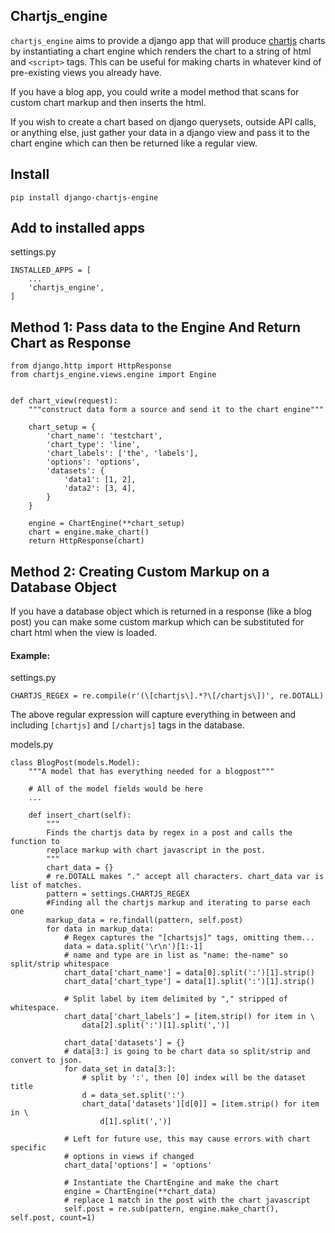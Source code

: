 ## Chartjs_engine

`chartjs_engine` aims to provide a django app that will produce [chartjs](http://www.chartjs.org/)
charts by instantiating a chart engine which renders the chart to a string of html and `<script>`
tags. This can be useful for making charts in whatever kind of pre-existing views you already
have.

If you have a blog app, you could write a model method that scans for custom chart markup and
then inserts the html.

If you wish to create a chart based on django querysets, outside API calls, or anything else, just gather your data in a django view and pass it to the chart engine which can then be returned like
a regular view.

## Install

```
pip install django-chartjs-engine
```

## Add to installed apps

settings.py

```
INSTALLED_APPS = [
    ...
    'chartjs_engine',
]
```

## Method 1: Pass data to the Engine And Return Chart as Response

```
from django.http import HttpResponse
from chartjs_engine.views.engine import Engine


def chart_view(request):
    """construct data form a source and send it to the chart engine"""

    chart_setup = {
		'chart_name': 'testchart',
		'chart_type': 'line',
		'chart_labels': ['the', 'labels'],
		'options': 'options',
		'datasets': {
			'data1': [1, 2],
			'data2': [3, 4],
		}
    }

    engine = ChartEngine(**chart_setup)
    chart = engine.make_chart()
    return HttpResponse(chart)
```

## Method 2: Creating Custom Markup on a Database Object

If you have a database object which is returned in a response (like a blog post) you can make some
custom markup which can be substituted for chart html when the view is loaded.

#### Example:

settings.py
```
CHARTJS_REGEX = re.compile(r'(\[chartjs\].*?\[/chartjs\])', re.DOTALL)
```

The above regular expression will capture everything in between and including `[chartjs]` and `[/chartjs]` tags in the database.

models.py
```
class BlogPost(models.Model):
	"""A model that has everything needed for a blogpost"""

	# All of the model fields would be here
	...

	def insert_chart(self):
		"""
		Finds the chartjs data by regex in a post and calls the function to
		replace markup with chart javascript in the post.
		"""
		chart_data = {}
		# re.DOTALL makes "." accept all characters. chart_data var is list of matches.
		pattern = settings.CHARTJS_REGEX
		#Finding all the chartjs markup and iterating to parse each one
		markup_data = re.findall(pattern, self.post)
		for data in markup_data:
			# Regex captures the "[chartsjs]" tags, omitting them...
			data = data.split('\r\n')[1:-1]
			# name and type are in list as "name: the-name" so split/strip whitespace
			chart_data['chart_name'] = data[0].split(':')[1].strip()
			chart_data['chart_type'] = data[1].split(':')[1].strip()

			# Split label by item delimited by "," stripped of whitespace.
			chart_data['chart_labels'] = [item.strip() for item in \
				data[2].split(':')[1].split(',')]

			chart_data['datasets'] = {}
			# data[3:] is going to be chart data so split/strip and convert to json.
			for data_set in data[3:]:
				# split by ':', then [0] index will be the dataset title
				d = data_set.split(':')
				chart_data['datasets'][d[0]] = [item.strip() for item in \
					d[1].split(',')]

			# Left for future use, this may cause errors with chart specific
			# options in views if changed
			chart_data['options'] = 'options'

			# Instantiate the ChartEngine and make the chart
			engine = ChartEngine(**chart_data)
			# replace 1 match in the post with the chart javascript
			self.post = re.sub(pattern, engine.make_chart(), self.post, count=1)
```
